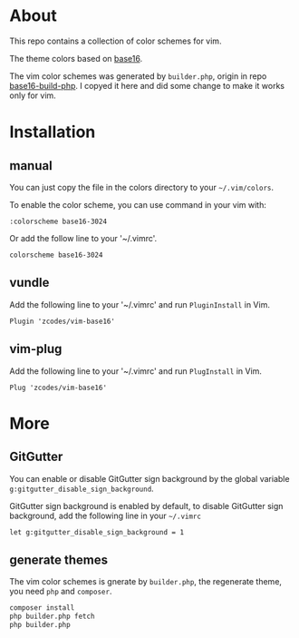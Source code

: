 # About

This repo contains a collection of color schemes for vim.

The theme colors based on [base16](https://github.com/chriskempson/base16).

The vim color schemes was generated by `builder.php`, origin in repo [base16-build-php](https://github.com/chriskempson/base16-builder-php). I copyed it here and did some change to make it works only for vim.

# Installation

## manual

You can just copy the file in the colors directory to your `~/.vim/colors`.

To enable the color scheme, you can use command in your vim with:

```vim
:colorscheme base16-3024
```

Or add the follow line to your '~/.vimrc'.

```vim
colorscheme base16-3024
```

## vundle

Add the following line to your '~/.vimrc' and run `PluginInstall` in Vim.

```vim
Plugin 'zcodes/vim-base16'
```

## vim-plug

Add the following line to your '~/.vimrc' and run `PlugInstall` in Vim.

```vim
Plug 'zcodes/vim-base16'
```

# More

## GitGutter

You can enable or disable GitGutter sign background by the global variable `g:gitgutter_disable_sign_background`.

GitGutter sign background is enabled by default, to disable GitGutter sign background, add the following line in your `~/.vimrc`

```vim
let g:gitgutter_disable_sign_background = 1
```

## generate themes

The vim color schemes is gnerate by `builder.php`, the regenerate theme, you need `php` and `composer`.

```sh
composer install
php builder.php fetch
php builder.php
```
